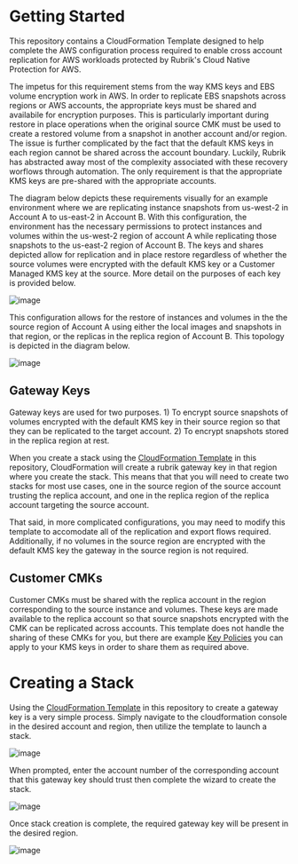 # Getting Started

This repository contains a CloudFormation Template designed to help complete the AWS configuration process required to enable cross account replication for AWS workloads protected by Rubrik's Cloud Native Protection for AWS. 

The impetus for this requirement stems from the way KMS keys and EBS volume encryption work in AWS. In order to replicate EBS snapshots across regions or AWS accounts, the appropriate keys must be shared and availabile for encryption purposes. This is particularly important during restore in place operations when the original source CMK must be used to create a restored volume from a snapshot in another account and/or region. The issue is further complicated by the fact that the default KMS keys in each region cannot be shared across the account boundary. Luckily, Rubrik has abstracted away most of the complexity associated with these recovery worflows through automation. The only requirement is that the appropriate KMS keys are pre-shared with the appropriate accounts. 

The diagram below depicts these requirements visually for an example environment where we are replicating instance snapshots from us-west-2 in Account A to us-east-2 in Account B. With this configuration, the environment has the necessary permissions to protect instances and volumes within the us-west-2 region of account A while replicating those snapshots to the us-east-2 region of Account B. The keys and shares depicted allow for replication and in place restore regardless of whether the source volumes were encrypted with the default KMS key or a Customer Managed KMS key at the source. More detail on the purposes of each key is provided below.

![image](https://user-images.githubusercontent.com/16825470/107691473-78e44300-6c79-11eb-82bc-a2b86507c5dc.png)


This configuration allows for the restore of instances and volumes in the the source region of Account A using either the local images and snapshots in that region, or the replicas in the replica region of Account B. This topology is depicted in the diagram below.

![image](https://user-images.githubusercontent.com/16825470/107682396-48e37280-6c6e-11eb-8e82-b89ea7084a08.png)


## Gateway Keys
Gateway keys are used for two purposes. 1) To encrypt source snapshots of volumes encrypted with the default KMS key in their source region so that they can be replicated to the target account. 2) To encrypt snapshots stored in the replica region at rest.

When you create a stack using the [CloudFormation Template](/aws-cnp-gateway-key.template) in this repository, CloudFormation will create a rubrik gateway key in that region where you create the stack. This means that that you will need to create two stacks for most use cases, one in the source region of the source account trusting the replica account, and one in the replica region of the replica account targeting the source account. 

That said, in more complicated configurations, you may need to modify this template to accomodate all of the replication and export flows required. Additionally, if no volumes in the source region are encrypted with the default KMS key the gateway in the source region is not required. 

## Customer CMKs
Customer CMKs must be shared with the replica account in the region corresponding to the source instance and volumes. These keys are made available to the replica account so that source snapshots encrypted with the CMK can be replicated across accounts. This template does not handle the sharing of these CMKs for you, but there are example [Key Policies](/customer_cmk_key_policy_example.json) you can apply to your KMS keys in order to share them as required above.

# Creating a Stack
Using the [CloudFormation Template](/aws-cnp-gateway-key.template) in this repository to create a gateway key is a very simple process. Simply navigate to the cloudformation console in the desired account and region, then utilize the template to launch a stack.

![image](https://user-images.githubusercontent.com/16825470/107678280-3155bb00-6c69-11eb-9297-f10c7d4b0fc2.png)

When prompted, enter the account number of the corresponding account that this gateway key should trust then complete the wizard to create the stack.

![image](https://user-images.githubusercontent.com/16825470/107678478-737efc80-6c69-11eb-9acc-ec2f00b3b5a5.png)

Once stack creation is complete, the required gateway key will be present in the desired region.

![image](https://user-images.githubusercontent.com/16825470/107680970-80511f80-6c6c-11eb-9cb0-2e54f5b0aa7a.png)